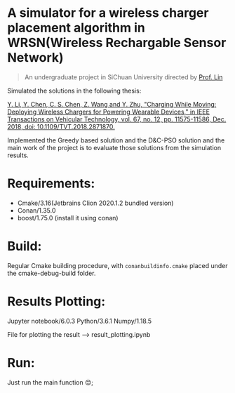 # A simulator for a wireless charger placement algorithm in WRSN(Wireless Rechargable Sensor Network)
> An undergraduate project in SiChuan University directed by [Prof. Lin](http://cs.scu.edu.cn/info/1292/13645.htm)

Simulated the solutions in the following thesis:

[Y. Li, Y. Chen, C. S. Chen, Z. Wang and Y. Zhu, "Charging While Moving: Deploying Wireless Chargers for Powering Wearable Devices," in IEEE Transactions on Vehicular Technology, vol. 67, no. 12, pp. 11575-11586, Dec. 2018, doi: 10.1109/TVT.2018.2871870.](https://ieeexplore.ieee.org/document/8470952)

Implemented the Greedy based solution and the D&C-PSO solution and the main work of the project is to evaluate those solutions from the simulation results.

# Requirements:
- Cmake/3.16(Jetbrains Clion 2020.1.2 bundled version)
- Conan/1.35.0
- boost/1.75.0 (install it using conan)

# Build:

Regular Cmake building procedure, with `conanbuildinfo.cmake` placed under the cmake-debug-build folder.

# Results Plotting:

Jupyter notebook/6.0.3
Python/3.6.1
Numpy/1.18.5

File for plotting the result --> result_plotting.ipynb

# Run:

Just run the main function 😊;
